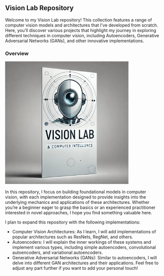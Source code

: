 ## Vision Lab Repository
Welcome to my Vision Lab repository! This collection features a range of computer vision models and architectures that I've developed from scratch. Here, you’ll discover various projects that highlight my journey in exploring different techniques in computer vision, including Autoencoders, Generative Adversarial Networks (GANs), and other innovative implementations.

### Overview

<img src="./images/vision-lab.webp" href="vision-lab-banner" style="width:80%; max-height:400px">

In this repository, I focus on building foundational models in computer vision, with each implementation designed to provide insights into the underlying mechanics and applications of these architectures. Whether you’re a beginner eager to grasp the basics or an experienced practitioner interested in novel approaches, I hope you find something valuable here.

I plan to expand this repository with the following implementations:

- Computer Vision Architectures: As I learn, I will add implementations of popular architectures such as ResNets, RegNet, and others.
- Autoencoders: I will explain the inner workings of these systems and implement various types, including simple autoencoders, convolutional autoencoders, and variational autoencoders.
- Generative Adversarial Networks (GANs): Similar to autoencoders, I will delve into different GAN architectures and their applications.
Feel free to adjust any part further if you want to add your personal touch!
